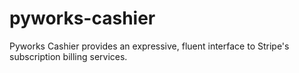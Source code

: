 # pyworks-cashier
Pyworks Cashier provides an expressive, fluent interface to Stripe's subscription billing services.
